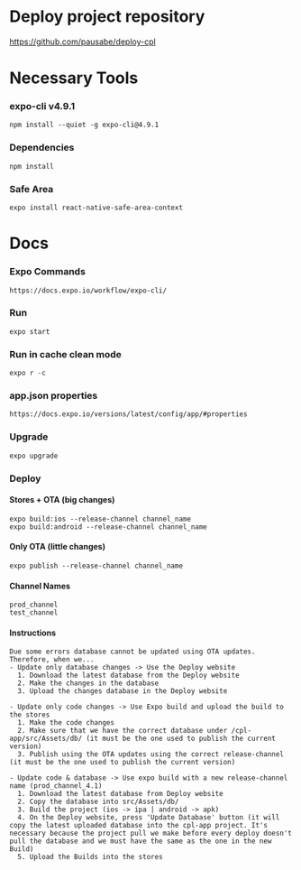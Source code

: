 # Deploy project repository
https://github.com/pausabe/deploy-cpl

# Necessary Tools
### expo-cli v4.9.1

    npm install --quiet -g expo-cli@4.9.1

### Dependencies

    npm install

### Safe Area

    expo install react-native-safe-area-context

# Docs
### Expo Commands

    https://docs.expo.io/workflow/expo-cli/

### Run

    expo start

### Run in cache clean mode

    expo r -c

### app.json properties

    https://docs.expo.io/versions/latest/config/app/#properties

### Upgrade

    expo upgrade

### Deploy
#### Stores + OTA (big changes)

    expo build:ios --release-channel channel_name
    expo build:android --release-channel channel_name

#### Only OTA (little changes)

    expo publish --release-channel channel_name

#### Channel Names

    prod_channel
    test_channel

#### Instructions

    Due some errors database cannot be updated using OTA updates.
    Therefore, when we...
    - Update only database changes -> Use the Deploy website
      1. Download the latest database from the Deploy website
      2. Make the changes in the database
      3. Upload the changes database in the Deploy website

    - Update only code changes -> Use Expo build and upload the build to the stores
      1. Make the code changes
      2. Make sure that we have the correct database under /cpl-app/src/Assets/db/ (it must be the one used to publish the current version)
      3. Publish using the OTA updates using the correct release-channel (it must be the one used to publish the current version)

    - Update code & database -> Use expo build with a new release-channel name (prod_channel_4.1)
      1. Download the latest database from Deploy website
      2. Copy the database into src/Assets/db/
      3. Build the project (ios -> ipa | android -> apk)
      4. On the Deploy website, press 'Update Database' button (it will copy the latest uploaded database into the cpl-app project. It's necessary because the project pull we make before every deploy doesn't pull the database and we must have the same as the one in the new Build)
      5. Upload the Builds into the stores
